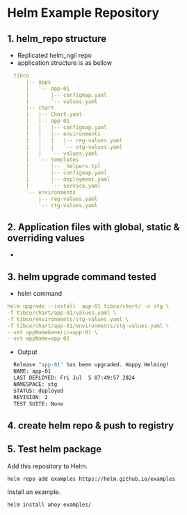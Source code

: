 # Helm Example Repository
## 1. helm_repo structure
  * Replicated helm_ngil repo
  * application structure is as bellow
  ````yaml
    tibco
        |-- apps
        |   `-- app-01
        |       |-- configmap.yaml
        |       `-- values.yaml
        |-- chart
        |   |-- Chart.yaml
        |   |-- app-01
        |   |   |-- configmap.yaml
        |   |   |-- environments
        |   |   |   |-- reg-values.yaml
        |   |   |   `-- stg-values.yaml
        |   |   `-- values.yaml
        |   `-- templates
        |       |-- _helpers.tpl
        |       |-- configmap.yaml
        |       |-- deployment.yaml
        |       `-- service.yaml
        `-- environments
            |-- reg-values.yaml
            `-- stg-values.yaml

  ````
## 2. Application files with global, static & overriding values
  * 

## 3. helm upgrade command tested
  * helm command 
  ````yaml
  helm upgrade --install  app-01 tibco/chart/ -n stg \
  -f tibco/chart/app-01/values.yaml \
  -f tibco/environments/stg-values.yaml \
  -f tibco/chart/app-01/environments/stg-values.yaml \
  --set appNameGeneric=app-01 \
  --set appName=app-01

  ````
  * Output
  ````bash
    Release "app-01" has been upgraded. Happy Helming!
    NAME: app-01
    LAST DEPLOYED: Fri Jul  5 07:49:57 2024
    NAMESPACE: stg
    STATUS: deployed
    REVISION: 2
    TEST SUITE: None
  ````
## 4. create helm repo & push to registry

## 5. Test helm package 

Add this repository to Helm.

```
helm repo add examples https://helm.github.io/examples
```

Install an example.

```
helm install ahoy examples/
```
